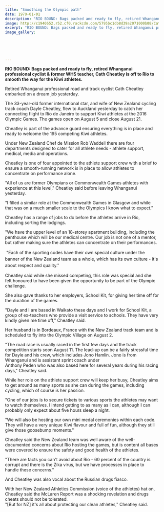 ```yaml
---
title: "Smoothing the Olympic path"
date: 1970-01-01
description: "RIO BOUND: Bags packed and ready to fly, retired Whanganui professional cyclist & former WHS teacher, Cath Cheatley is off to Rio to smooth the way for the Kiwi athletes, Wanganui Chronicle 20/7/16..."
image: http://c1940652.r52.cf0.rackcdn.com/5795bc1db8d39a2071000b08/Cath-Cheatley-off-to-Rio-for-Kiwi-athletes-Chron-20-July.jpg
excerpt: "RIO BOUND: Bags packed and ready to fly, retired Whanganui professional cyclist & former WHS teacher, Cath Cheatley is off to Rio to smooth the way for the Kiwi athletes."
image_gallery:
    
    
    
    
    
---
```


<p><strong>RIO BOUND: Bags packed and ready to fly, retired Whanganui professional cyclist &amp; former WHS teacher, Cath Cheatley is off to Rio to smooth the way for the Kiwi athletes.</strong></p>
<p>Retired Whanganui professional road and track cyclist Cath Cheatley embarked on a dream job yesterday.</p>
<p>The 33-year-old former international star, and wife of New Zealand cycling track coach Dayle Cheatley, flew to Auckland yesterday to catch her connecting flight to Rio de Janeiro to support Kiwi athletes at the 2016 Olympic Games. The games open on August 5 and close August 21.</p>
<p>Cheatley is part of the advance guard ensuring everything is in place and ready to welcome the 195 competing Kiwi athletes.</p>
<p>Under New Zealand Chef de Mission Rob Waddell there are four departments designed to cater for all athlete needs - athlete support, medical, media and operations.</p>
<p>Cheatley is one of four appointed to the athlete support crew with a brief to ensure a smooth-running network is in place to allow athletes to concentrate on performance alone.</p>
<p>"All of us are former Olympians or Commonwealth Games athletes with experience at this level," Cheatley said before leaving Whanganui yesterday.</p>
<p>"I filled a similar role at the Commonwealth Games in Glasgow and while that was on a much smaller scale to the Olympics I know what to expect."</p>
<p>Cheatley has a range of jobs to do before the athletes arrive in Rio, including sorting the lodgings.</p>
<p>"We have the upper level of an 18-storey apartment building, including the penthouse which will be our medical centre. Our job is not one of a mentor, but rather making sure the athletes can concentrate on their performances.</p>
<p>&nbsp;<span style="line-height: 1.5;">"Each of the sporting codes have their own special culture under the banner of the New Zealand team as a whole, which has its own culture - it's about respect and quality."</span></p>
<p>Cheatley said while she missed competing, this role was special and she felt honoured to have been given the opportunity to be part of the Olympic challenge.</p>
<p>She also gave thanks to her employers, School Kit, for giving her time off for the duration of the games.</p>
<p>"Dayle and I are based in Waikato these days and I work for School Kit, a group of ex-teachers who provide a visit service to schools. They have very kindly given me time off," Cheatley said.</p>
<p>Her husband is in Bordeaux, France with the New Zealand track team and is scheduled to fly into the Olympic Village on August 2.</p>
<p>"The road race is usually raced in the first few days and the track competition starts soon August 11. The lead-up can be a fairly stressful time for Dayle and his crew, which includes Jono Hamlin. Jono is from Whanganui and is assistant sprint coach under&nbsp;<br />Anthony Peden who was also based here for several years during his racing days," Cheatley said.</p>
<p>While her role on the athlete support crew will keep her busy, Cheatley aims to get around as many sports as she can during the games, including cycling, which of course is her passion.</p>
<p>"One of our jobs is to secure tickets to various sports the athletes may want to watch themselves. I intend getting to as many as I can, although I can probably only expect about five hours sleep a night.</p>
<p>"We will also be hosting our own mini medal ceremonies within each code. They will have a very unique Kiwi flavour and full of fun, although they still give those goosebump moments."</p>
<p>Cheatley said the New Zealand team was well aware of the well-documented concerns about Rio hosting the games, but is content all bases were covered to ensure the safety and good health of the athletes.</p>
<p>"There are facts you can't avoid about Rio - 60 percent of the country is corrupt and there is the Zika virus, but we have processes in place to handle these concerns."</p>
<p>And Cheatley was also vocal about the Russian drugs fiasco.</p>
<p>With her New Zealand Athletics Commission (voice of the athletes) hat on, Cheatley said the McLaren Report was a shocking revelation and drugs cheats should not be tolerated.<br />"[But for NZ] it's all about protecting our clean athletes," Cheatley said.</p>

